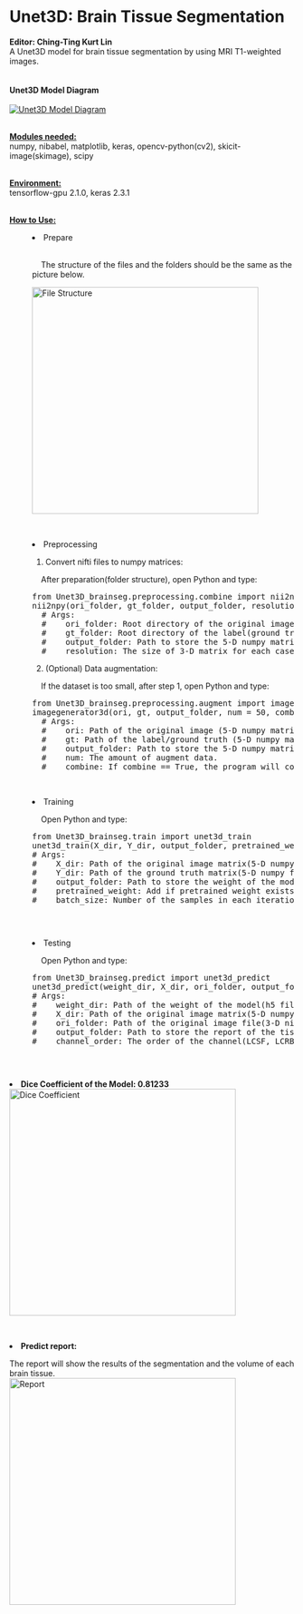 # Unet3D: Brain Tissue Segmentation
<strong>Editor: Ching-Ting Kurt Lin</strong>
<br>A Unet3D model for brain tissue segmentation by using MRI T1-weighted images.<br><br>
<br><strong>Unet3D Model Diagram</strong><br>
<br><a href="https://imgur.com/juLtdhU"><img src="https://i.imgur.com/juLtdhU.png" title="Unet3D Model Diagram" /></a>

<br><strong><u>Modules needed:</u></strong><br>
numpy, nibabel, matplotlib, keras, opencv-python(cv2), skicit-image(skimage), scipy

<br><strong><u>Environment:</u></strong><br>
tensorflow-gpu 2.1.0, keras 2.3.1

<br><strong><u>How to Use:</u></strong><br>

<menu><li>Prepare</li><br>
<p>&nbsp;&nbsp;&nbsp;&nbsp;The structure of the files and the folders should be the same as the picture below.</p>
<a href="https://imgur.com/DGH0y10"><img src="https://i.imgur.com/DGH0y10.png" title="File Structure" width="400" /></a>

<br><li>Preprocessing</li>
  <ol><li>Convert nifti files to numpy matrices:</li></ol>
  <p>&nbsp;&nbsp;&nbsp;&nbsp;After preparation(folder structure), open Python and type:
  <pre>from Unet3D_brainseg.preprocessing.combine import nii2npy
nii2npy(ori_folder, gt_folder, output_folder, resolution)
  &#35; Args:
  &#35;    ori_folder: Root directory of the original image.
  &#35;    gt_folder: Root directory of the label(ground truth).
  &#35;    output_folder: Path to store the 5-D numpy matrix for image and ground truth.
  &#35;    resolution: The size of 3-D matrix for each case. Default is [256(height), 256(width), 64(depth)].</pre></p>
  <ol><li value="2">(Optional) Data augmentation:</li></ol>
  <p>&nbsp;&nbsp;&nbsp;&nbsp;If the dataset is too small, after step 1, open Python and type:
    <pre>from Unet3D_brainseg.preprocessing.augment import imagegenerator3d
imagegenerator3d(ori, gt, output_folder, num = 50, combine = False):
  &#35; Args:
  &#35;    ori: Path of the original image (5-D numpy matrix) generated by step 1.
  &#35;    gt: Path of the label/ground truth (5-D numpy matrix) generated by step 1.
  &#35;    output_folder: Path to store the 5-D numpy matrix for image and ground truth.
  &#35;    num: The amount of augment data.
  &#35;    combine: If combine == True, the program will combine all the augment data together (may OOM caused by the lack of RAM). If combine == False, the augment data will be generated independently.</pre></p>
  
<br><li>Training</li>
<p>&nbsp;&nbsp;&nbsp;&nbsp;Open Python and type:
<pre>from Unet3D_brainseg.train import unet3d_train
unet3d_train(X_dir, Y_dir, output_folder, pretrained_weights, batch_size)
&#35; Args:
&#35;    X_dir: Path of the original image matrix(5-D numpy file).
&#35;    Y_dir: Path of the ground truth matrix(5-D numpy file).
&#35;    output_folder: Path to store the weight of the model and line charts of dice_coef, loss and IoU.
&#35;    pretrained_weight: Add if pretrained weight exists. Default is None.
&#35;    batch_size: Number of the samples in each iteration. Default is 1.</p></pre>
  
<br><li>Testing</li>
<p>&nbsp;&nbsp;&nbsp;&nbsp;Open Python and type:
<pre>from Unet3D_brainseg.predict import unet3d_predict
unet3d_predict(weight_dir, X_dir, ori_folder, output_folder, channel_order)
&#35; Args:
&#35;    weight_dir: Path of the weight of the model(h5 file).
&#35;    X_dir: Path of the original image matrix(5-D numpy file).
&#35;    ori_folder: Path of the original image file(3-D nifti). This path should be same as ori_folder in nii2npy function.
&#35;    output_folder: Path to store the report of the tissue segmentation.
&#35;    channel_order: The order of the channel(LCSF, LCRB, LGM, LWM, RCSF, RCRB, RGM, RWM). Default is [1,2,3,4,5,6,7,8].</p></pre></menu>

<br><strong><li>Dice Coefficient of the Model: 0.81233</li></strong>
<a href="https://imgur.com/6RViFhg"><img src="https://i.imgur.com/6RViFhg.png" title="Dice Coefficient" width="400" /></a>

<br><strong><li>Predict report: </li></strong>
<p>The report will show the results of the segmentation and the volume of each brain tissue.<br>
<a href="https://imgur.com/316ml9O"><img src="https://i.imgur.com/316ml9O.png" title="Report" width="400" /></a></p>
